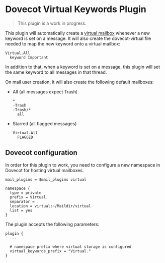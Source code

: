 Dovecot Virtual Keywords Plugin
===============================

> This plugin is a work in progress.

This plugin will automatically create a [virtual mailbox](https://wiki2.dovecot.org/Plugins/Virtual)
whenever a new keyword is set on a message. It will also create the dovecot-virtual
file needed to map the new keyword onto a virtual mailbox:

```
Virtual.All
  keyword Important
```

In addition to that, when a keyword is set on a message, this plugin will set the
same keyword to all messages in that thread.

On mail user creation, it will also create the following default mailboxes:

* All (all messages expect Trash)

    ```
    *
    -Trash
    -Trash/*
      all
    ```

* Starred (all flagged messages)

    ```
    Virtual.All
      FLAGGED
    ```

## Dovecot configuration

In order for this plugin to work, you need to configure a new namespace in
Dovecot for hosting virtual mailboxes.

```
mail_plugins = $mail_plugins virtual

namespace {
  type = private
  prefix = Virtual.
  separator = .
  location = virtual:~/Maildir/virtual
  list = yes
}
```

The plugin accepts the following parameters:

```
plugin {
  ...

  # namespace prefix where virtual storage is configured
  virtual_keywords_prefix = "Virtual."
}
```
